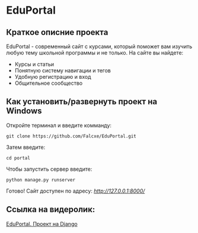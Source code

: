 # **EduPortal**
## Краткое описние проекта
EduPortal - современный сайт с курсами, который поможет вам изучить любую тему школьной программы и не только.
На сайте вы найдете:
 - Курсы и статьи
 - Понятную систему навигации и тегов
 - Удобную регистрацию и вход
 - Общительное сообщество

## Как установить/развернуть проект на Windows
Откройте терминал и введите комманду:
```
git clone https://github.com/Falcxe/EduPortal.git
```
Затем введите:
```
cd portal
```
Чтобы запустить сервер введите:
```
python manage.py runserver
```
Готово! Сайт доступен по адресу: _http://127.0.0.1:8000/_

## Ссылка на видеролик:
[EduPortal. Проект на Django](rutube.ru)
